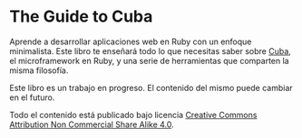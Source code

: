 The Guide to Cuba
=================

Aprende a desarrollar aplicaciones web en Ruby con un enfoque
minimalista. Este libro te enseñará todo lo que necesitas saber
sobre [Cuba](http://cuba.is), el microframework en Ruby, y una
serie de herramientas que comparten la misma filosofía.

Este libro es un trabajo en progreso. El contenido del mismo
puede cambiar en el futuro.

Todo el contenido está publicado bajo licencia
[Creative Commons Attribution Non Commercial Share Alike 4.0](http://creativecommons.org/licenses/by-nc-sa/4.0/).
